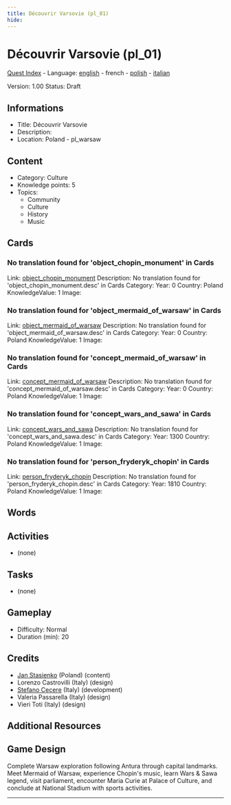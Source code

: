 ```yaml
---
title: Découvrir Varsovie (pl_01)
hide:
---
```


# Découvrir Varsovie (pl_01)
[Quest Index](./index.fr.md) - Language: [english](./pl_01.md) - french - [polish](./pl_01.pl.md) - [italian](./pl_01.it.md)

Version: 1.00
Status: Draft

## Informations

- Title: Découvrir Varsovie
- Description: 
- Location: Poland - pl_warsaw
## Content
- Category: Culture
- Knowledge points: 5
- Topics:
  - Community
  - Culture
  - History
  - Music

## Cards
### No translation found for 'object_chopin_monument' in Cards
Link: [object_chopin_monument](../cards/index.md#object_chopin_monument)
Description: No translation found for 'object_chopin_monument.desc' in Cards
Category: 
Year: 0
Country: Poland
KnowledgeValue: 1
Image: 

### No translation found for 'object_mermaid_of_warsaw' in Cards
Link: [object_mermaid_of_warsaw](../cards/index.md#object_mermaid_of_warsaw)
Description: No translation found for 'object_mermaid_of_warsaw.desc' in Cards
Category: 
Year: 0
Country: Poland
KnowledgeValue: 1
Image: 

### No translation found for 'concept_mermaid_of_warsaw' in Cards
Link: [concept_mermaid_of_warsaw](../cards/index.md#concept_mermaid_of_warsaw)
Description: No translation found for 'concept_mermaid_of_warsaw.desc' in Cards
Category: 
Year: 0
Country: Poland
KnowledgeValue: 1
Image: 

### No translation found for 'concept_wars_and_sawa' in Cards
Link: [concept_wars_and_sawa](../cards/index.md#concept_wars_and_sawa)
Description: No translation found for 'concept_wars_and_sawa.desc' in Cards
Category: 
Year: 1300
Country: Poland
KnowledgeValue: 1
Image: 

### No translation found for 'person_fryderyk_chopin' in Cards
Link: [person_fryderyk_chopin](../cards/index.md#person_fryderyk_chopin)
Description: No translation found for 'person_fryderyk_chopin.desc' in Cards
Category: 
Year: 1810
Country: Poland
KnowledgeValue: 1
Image: 

## Words
## Activities
- (none)

## Tasks
- (none)
## Gameplay
- Difficulty: Normal
- Duration (min): 20
## Credits
- [Jan Stasienko](mailto:jan.stasienko@dsw.edu.pl) (Poland) (content)
- Lorenzo Castrovilli (Italy) (design)
- [Stefano Cecere](https://stefanocecere.com) (Italy) (development)
- Valeria Passarella (Italy) (design)
- Vieri Toti (Italy) (design)

## Additional Resources

## Game Design

Complete Warsaw exploration following Antura through capital landmarks. Meet Mermaid of Warsaw, experience Chopin's music, learn Wars & Sawa legend, visit parliament, encounter Maria Curie at Palace of Culture, and conclude at National Stadium with sports activities.


---

